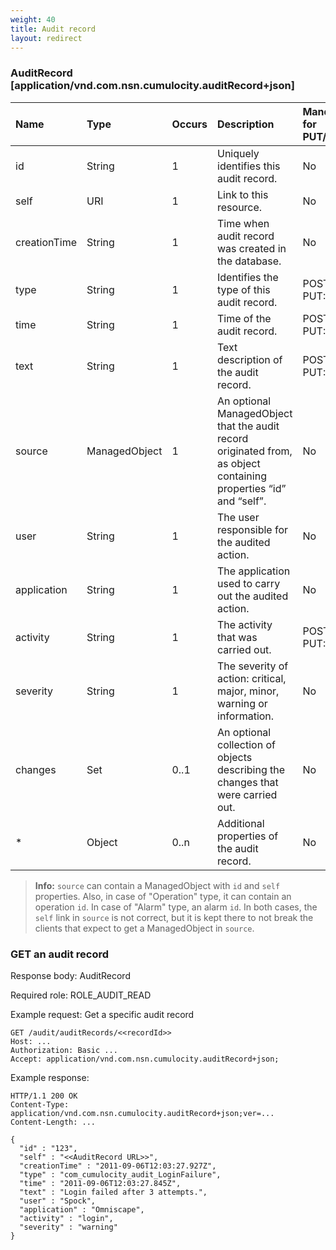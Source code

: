 ```yaml
---
weight: 40
title: Audit record
layout: redirect
---
```


### AuditRecord [application/vnd.com.nsn.cumulocity.auditRecord+json]

<table>
<colgroup>
<col style="width: 20%;">
<col style="width: 20%;">
<col style="width: 6%;">
<col style="width: 34%;">
<col style="width: 20%;">
</colgroup>
<thead>
<tr>
<th align="left">Name</th>
<th align="left">Type</th>
<th align="left">Occurs</th>
<th align="left">Description</th>
<th align="left">Mandatory for PUT/POST</th>
</tr>
</thead>
<tbody>
<tr>
<td align="left">id</td>
<td align="left">String</td>
<td align="left">1</td>
<td align="left">Uniquely identifies this audit record.</td>
<td align="left">No</td>
</tr>
<tr>
<td align="left">self</td>
<td align="left">URI</td>
<td align="left">1</td>
<td align="left">Link to this resource.</td>
<td align="left">No</td>
</tr>
<tr>
<td align="left">creationTime</td>
<td align="left">String</td>
<td align="left">1</td>
<td align="left">Time when audit record was created in the database.</td>
<td align="left">No</td>
</tr>
<tr>
<td align="left">type</td>
<td align="left">String</td>
<td align="left">1</td>
<td align="left">Identifies the type of this audit record.</td>
<td align="left">POST: Yes<br>PUT: No</td>
</tr>
<tr>
<td align="left">time</td>
<td align="left">String</td>
<td align="left">1</td>
<td align="left">Time of the audit record.</td>
<td align="left">POST: Yes<br>PUT: No</td>
</tr>
<tr>
<td align="left">text</td>
<td align="left">String</td>
<td align="left">1</td>
<td align="left">Text description of the audit record.</td>
<td align="left">POST: Yes<br>PUT: No</td>
</tr>
<tr>
<td align="left">source</td>
<td align="left">ManagedObject</td>
<td align="left">1</td>
<td align="left">An optional ManagedObject that the audit record originated from, as object containing properties “id” and “self”.</td>
<td align="left">No</td>
</tr>
<tr>
<td align="left">user</td>
<td align="left">String</td>
<td align="left">1</td>
<td align="left">The user responsible for the audited action.</td>
<td align="left">No</td>
</tr>
<tr>
<td align="left">application</td>
<td align="left">String</td>
<td align="left">1</td>
<td align="left">The application used to carry out the audited action.</td>
<td align="left">No</td>
</tr>
<tr>
<td align="left">activity</td>
<td align="left">String</td>
<td align="left">1</td>
<td align="left">The activity that was carried out.</td>
<td align="left">POST: Yes<br>PUT: No</td>
</tr>
<tr>
<td align="left">severity</td>
<td align="left">String</td>
<td align="left">1</td>
<td align="left">The severity of action: critical, major, minor, warning or information.</td>
<td align="left">No</td>
</tr>
<tr>
<td align="left">changes</td>
<td align="left">Set</td>
<td align="left">0..1</td>
<td align="left">An optional collection of objects describing the changes that were carried out.</td>
<td align="left">No</td>
</tr>
<tr>
<td align="left">*</td>
<td align="left">Object</td>
<td align="left">0..n</td>
<td align="left">Additional properties of the audit record.</td>
<td align="left">No</td>
</tr>
</tbody>
</table>

> **Info:** `source` can contain a ManagedObject with `id` and `self` properties. Also, in case of "Operation" type, it can contain an operation `id`. In case of "Alarm" type, an alarm `id`.
In both cases, the `self` link in `source` is not correct, but it is kept there to not break the clients that expect to get a ManagedObject in `source`.

### GET an audit record

Response body: AuditRecord

Required role: ROLE\_AUDIT\_READ

Example request: Get a specific audit record

	GET /audit/auditRecords/<<recordId>>
	Host: ...
	Authorization: Basic ...
	Accept: application/vnd.com.nsn.cumulocity.auditRecord+json;

Example response:

    HTTP/1.1 200 OK
    Content-Type: application/vnd.com.nsn.cumulocity.auditRecord+json;ver=...
    Content-Length: ...

    {
      "id" : "123",
      "self" : "<<AuditRecord URL>>",
      "creationTime" : "2011-09-06T12:03:27.927Z",
      "type" : "com_cumulocity_audit_LoginFailure",
      "time" : "2011-09-06T12:03:27.845Z",
      "text" : "Login failed after 3 attempts.",
      "user" : "Spock",
      "application" : "Omniscape",
      "activity" : "login",
      "severity" : "warning"
    }
